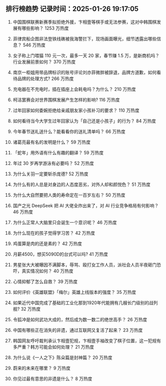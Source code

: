 
## 排行榜趋势 记录时间：2025-01-26 19:17:05
  
  1. 中国围棋联赛新赛季拟拒绝外援，卞相壹等棋手或无法参赛，这对中韩围棋发展有哪些影响？ 1253 万热度
    
  2. 菲律宾船企图非法登铁线礁被我海警拦下，现场画面曝光，细节透露出哪些信息？ 546 万热度
    
  3. 女子称上门喂猫 110 元一次，最多一天 20 家，春节赚 1.5 万，是新商机吗？行业发展前景如何？ 370 万热度
    
  4. 南京一柜姐用带品牌标识的账号评论刘亦菲微胖被辞退，品牌方道歉，如何看待品牌的处理方式? 266 万热度
    
  5. 充电器在不充电时，插在插座上会耗电吗？为什么？ 210 万热度
    
  6. 柯洁罢赛会对世界围棋发展产生怎样的影响? 116 万热度
    
  7. 过年回家如何委婉拒绝给亲戚朋友家小孩补习的要求？ 110 万热度
    
  8. 如何看待当今大学生过年回家认为「自己还是小孩子」的行为？ 84 万热度
    
  9. 今年春节送礼送什么？能看看你的送礼清单吗？ 66 万热度
    
  10. 诸葛亮最有名的发明是什么？ 59 万热度
    
  11. 「蛇年」用外语有什么有趣的翻译？ 59 万热度
    
  12. 年过 30 岁再学游泳有必要吗？ 52 万热度
    
  13. 为什么关羽一定要斩杀庞德? 52 万热度
    
  14. 为什么有的人总是对身边的人态度恶劣，对外人却和颜悦色？ 51 万热度
    
  15. 为什么大自然要把人类的寿命定在一百岁左右？ 50 万热度
    
  16. 国产之光 DeepSeek 把 AI 大佬全炸出来了，对 AI 行业竞争格局有何影响？ 46 万热度
    
  17. 为什么正常人大脑里只会诞生一个意识呢？ 46 万热度
    
  18. 为什么现在的孩子觉得学习苦？ 42 万热度
    
  19. 鸡蛋算是肉的还是素的？ 42 万热度
    
  20. 月薪4500，想买5090D的台式可以吗? 41 万热度
    
  21. 男星张大大被曝因不满脚本，辱骂、殴打女工作人员，派社会人员半夜砸门恐吓，真实情况如何？ 40 万热度
    
  22. 心情抑郁了怎么自救？ 39 万热度
    
  23. 如何评价《英雄联盟》「梅尔」英雄上线版本的强度？ 35 万热度
    
  24. 如果近代中国完成了基础的工业化那到1920年代能拥有几艘长门级别的战列舰? 32 万热度
    
  25. 令狐冲是如何武功大成的，然后成为数一数二的绝世高手？ 26 万热度
    
  26. 中国有哪些正在消失的非遗，通过互联网又复活了起来？ 23 万热度
    
  27. 韩国网友呼吁裁判承认卞相壹犯规，卞相壹手袖改变了棋子位置，这一犯规有多严重？韩方可能会如何处理？ 21 万热度
    
  28. 为什么说《一人之下》陈朵篇是封神篇？ 20 万热度
    
  29. 蔚来的未来在哪里？ 9 万热度
    
  30. 你见过最有意思的非遗是什么？ 8 万热度
    